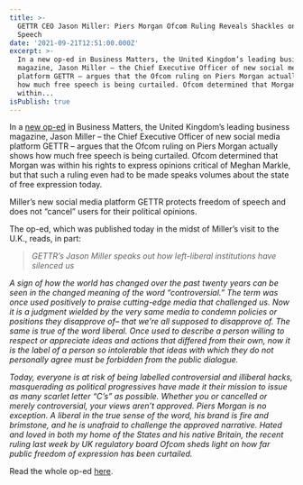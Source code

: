 ```yaml
---
title: >-
  GETTR CEO Jason Miller: Piers Morgan Ofcom Ruling Reveals Shackles on Free
  Speech
date: '2021-09-21T12:51:00.000Z'
excerpt: >-
  In a new op-ed in Business Matters, the United Kingdom’s leading business
  magazine, Jason Miller – the Chief Executive Officer of new social media
  platform GETTR – argues that the Ofcom ruling on Piers Morgan actually shows
  how much free speech is being curtailed. Ofcom determined that Morgan was
  within...
isPublish: true
---
```


In a [new op-ed](https://bmmagazine.co.uk/opinion/piers-morgans-ofcom-ruling-is-a-victory-for-common-sense/) in Business Matters, the United Kingdom’s leading business magazine, Jason Miller – the Chief Executive Officer of new social media platform GETTR – argues that the Ofcom ruling on Piers Morgan actually shows how much free speech is being curtailed. Ofcom determined that Morgan was within his rights to express opinions critical of Meghan Markle, but that such a ruling even had to be made speaks volumes about the state of free expression today.

Miller’s new social media platform GETTR protects freedom of speech and does not “cancel” users for their political opinions.

The op-ed, which was published today in the midst of Miller’s visit to the U.K., reads, in part:

> _GETTR’s Jason Miller speaks out how left-liberal institutions have silenced us_

_A sign of how the world has changed over the past twenty years can be seen in the changed meaning of the word “controversial.” The term was once used positively to praise cutting-edge media that challenged us. Now it is a judgment wielded by the very same media to condemn policies or positions they disapprove of– that we’re all supposed to disapprove of. The same is true of the word liberal. Once used to describe a person willing to respect or appreciate ideas and actions that differed from their own, now it is the label of a person so intolerable that ideas with which they do not personally agree must be forbidden from the public dialogue._

_Today, everyone is at risk of being labelled controversial and illiberal hacks, masquerading as political progressives have made it their mission to issue as many scarlet letter “C’s” as possible. Whether you or cancelled or merely controversial, your views aren’t approved. Piers Morgan is no exception. A liberal in the true sense of the word, his brand is fire and brimstone, and he is unafraid to challenge the approved narrative. Hated and loved in both my home of the States and his native Britain, the recent ruling last week by UK regulatory board Ofcom sheds light on how far public freedom of expression has been curtailed._

Read the whole op-ed [here](https://bmmagazine.co.uk/opinion/piers-morgans-ofcom-ruling-is-a-victory-for-common-sense/).
